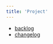 ```yaml
---
title: 'Project'
---
```


- [backlog](/meta/project/backlog)
- [changelog](/meta/project/changelog)
